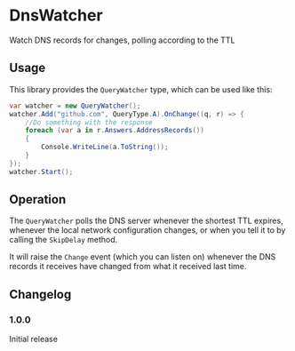 # DnsWatcher
Watch DNS records for changes, polling according to the TTL

## Usage
This library provides the `QueryWatcher` type, which can be used like this:
```csharp
var watcher = new QueryWatcher();
watcher.Add("github.com", QueryType.A).OnChange((q, r) => {
    //Do something with the response
    foreach (var a in r.Answers.AddressRecords())
    {
        Console.WriteLine(a.ToString());
    }
});
watcher.Start();
```

## Operation
The `QueryWatcher` polls the DNS server whenever the shortest TTL expires, whenever the local network configuration changes, or when you tell it to by calling the `SkipDelay` method.

It will raise the `Change` event (which you can listen on) whenever the DNS records it receives have changed from what it received last time.

## Changelog

### 1.0.0
Initial release
